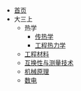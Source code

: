 - [首页](./)
- 大三上
  - 热学
    - [传热学](./summary/传热学.md)
    - [工程热力学](./summary/工程热力学.md)
  - [工程材料](./summary/工程材料.md)
  - [互换性与测量技术](./summary/互换性与测量技术.md)
  - [机械原理](./summary/机械原理.md)
  - [数电](./summary/数字电子技术基础.md)